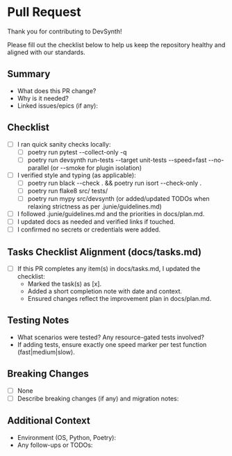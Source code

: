 # Pull Request

Thank you for contributing to DevSynth!

Please fill out the checklist below to help us keep the repository healthy and aligned with our standards.

## Summary
- What does this PR change?
- Why is it needed?
- Linked issues/epics (if any):

## Checklist
- [ ] I ran quick sanity checks locally:
  - [ ] poetry run pytest --collect-only -q
  - [ ] poetry run devsynth run-tests --target unit-tests --speed=fast --no-parallel (or --smoke for plugin isolation)
- [ ] I verified style and typing (as applicable):
  - [ ] poetry run black --check . && poetry run isort --check-only .
  - [ ] poetry run flake8 src/ tests/
  - [ ] poetry run mypy src/devsynth (or added/updated TODOs when relaxing strictness as per .junie/guidelines.md)
- [ ] I followed .junie/guidelines.md and the priorities in docs/plan.md.
- [ ] I updated docs as needed and verified links if touched.
- [ ] I confirmed no secrets or credentials were added.

## Tasks Checklist Alignment (docs/tasks.md)
- [ ] If this PR completes any item(s) in docs/tasks.md, I updated the checklist:
  - Marked the task(s) as [x].
  - Added a short completion note with date and context.
  - Ensured changes reflect the improvement plan in docs/plan.md.

## Testing Notes
- What scenarios were tested? Any resource-gated tests involved?
- If adding tests, ensure exactly one speed marker per test function (fast|medium|slow).

## Breaking Changes
- [ ] None
- [ ] Describe breaking changes (if any) and migration notes:

## Additional Context
- Environment (OS, Python, Poetry):
- Any follow-ups or TODOs:
